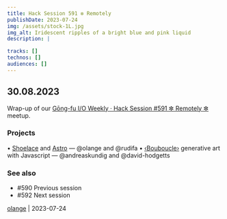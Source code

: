 ```yaml
---
title: Hack Session 591 ✼ Remotely
publishDate: 2023-07-24
img: /assets/stock-1L.jpg
img_alt: Iridescent ripples of a bright blue and pink liquid
description: |

tracks: []
technos: []
audiences: []
---
```


## 30.08.2023

Wrap-up of our [Gōng-fu I/O Weekly · Hack Session #591 ✼ Remotely ✼](https://www.meetup.com/fr-FR/gōngfuio/events/fzkdgtyfclbnc/?fromSeries=true) meetup.

### Projects

• [Shoelace](https://shoelace.style/) and [Astro](https://astro.build/) — @olange and @rudifa
• [‹Bouboucle›](http://bouboucle.com) generative art with Javascript — @andreaskundig and @david-hodgetts 

### See also

* #590 Previous session
* #592 Next session

[olange](https://github.com/olange) | 2023-07-24


